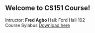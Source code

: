 ## Welcome to CS151 Course!

<div>
Intructor: <strong> Fred Agbo </strong>
Hall: Ford Hall 102
</div>
<div>
Course Sylabus <a href="Lecture/slides/Ch0_1.html" target="_blank"> Download here </a>

</div>
